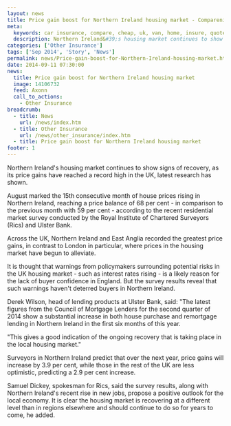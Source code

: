 ```yaml
---
layout: news
title: Price gain boost for Northern Ireland housing market - Compareni.com
meta:
  keywords: car insurance, compare, cheap, uk, van, home, insure, quotes, online, comparison, bike, loans, life
  description: Northern Ireland&#39;s housing market continues to show signs of recovery, as its price gains have reached a record high in the UK, latest research has shown
categories: ['Other Insurance']
tags: ['Sep 2014', 'Story', 'News']
permalink: news/Price-gain-boost-for-Northern-Ireland-housing-market.htm
date: 2014-09-11 07:30:00
news:
  title: Price gain boost for Northern Ireland housing market
  image: 14106732
  feed: Axonn
  call_to_actions:
    - Other Insurance
breadcrumb:
  - title: News
    url: /news/index.htm
  - title: Other Insurance
    url: /news/other_insurance/index.htm
  - title: Price gain boost for Northern Ireland housing market
footer: 1
---
```


Northern Ireland&#39;s housing market continues to show signs of recovery, as its price gains have reached a record high in the UK, latest research has shown.

August marked the 15th consecutive month of house prices rising in Northern Ireland, reaching a price balance of 68 per cent - in comparison to the previous month with 59 per cent - according to the recent residential market survey conducted by the Royal Institute of Chartered Surveyors (Rics) and Ulster Bank.

Across the UK, Northern Ireland and East Anglia recorded the greatest price gains, in contrast to London in particular, where prices in the housing market have begun to alleviate.

It is thought that warnings from policymakers surrounding potential risks in the UK housing market - such as interest rates rising - is a likely reason for the lack of buyer confidence in England. But the survey results reveal that such warnings haven&#39;t deterred buyers in Northern Ireland.

Derek Wilson, head of lending products at Ulster Bank, said: &quot;The latest figures from the Council of Mortgage Lenders for the second quarter of 2014 show a substantial increase in both house purchase and remortgage lending in Northern Ireland in the first six months of this year.

&quot;This gives a good indication of the ongoing recovery that is taking place in the local housing market.&quot;

Surveyors in Northern Ireland predict that over the next year, price gains will increase by 3.9 per cent, while those in the rest of the UK are less optimistic, predicting a 2.9 per cent increase.

Samuel Dickey, spokesman for Rics, said the survey results, along with Northern Ireland&#39;s recent rise in new jobs, propose a positive outlook for the local economy. It is clear the housing market is recovering at a different level than in regions elsewhere and should continue to do so for years to come, he added.
